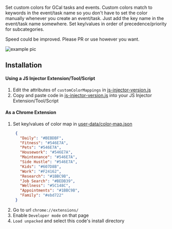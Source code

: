Set custom colors for GCal tasks and events. Custom colors match to keywords in the event/task name so you don't have to set the color manually whenever you create an event/task. Just add the key name in the event/task name somewhere. Set key/values in order of precedence/priority for subcategories.

Speed could be improved. Please PR or use however you want.


![example pic](wiki/Selection_007.png)

## Installation

#### Using a JS Injector Extension/Tool/Script

1. Edit the attributes of `customColorMappings` in [js-injector-version.js](./js-injection-version.js) 
2. Copy and paste code in [js-injector-version.js](./js-injection-version.js) into your JS Injector Extension/Tool/Script

#### As a Chrome Extension

1. Set key/values of color map in [user-data/color-map.json](./user-data/color-map.json)
   ```json
    {
      "Daily": "#BEBDBF",
      "Fitness": "#546E7A",
      "Pets": "#546E7A",
      "Housework": "#546E7A",
      "Maintenance": "#546E7A",
      "Side Hustle": "#546E7A",
      "Kids": "#607D8B",
      "Work": "#F24162",
      "Research": "#1BBC9B",
      "Job Search": "#BEDB39",
      "Wellness": "#5C148C",
      "Appointments": "#1BBC9B",
      "Family": "#ebd722"
    }
      ```
2. Go to url `chrome://extensions/`
3. Enable `Developer mode` on that page
4. `Load unpacked` and select this code's install directory
      